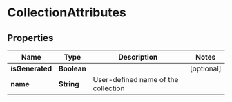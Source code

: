 

# CollectionAttributes


## Properties

| Name | Type | Description | Notes |
|------------ | ------------- | ------------- | -------------|
|**isGenerated** | **Boolean** |  |  [optional] |
|**name** | **String** | User-defined name of the collection |  |



